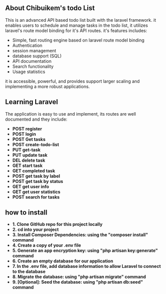 <!-- <p align="center"><a href="https://laravel.com" target="_blank"> width="400"></a></p>

<p align="center">
<a href="https://travis-ci.org/laravel/framework"><img src="https://travis-ci.org/laravel/framework.svg" alt="Build Status"></a>
<a href="https://packagist.org/packages/laravel/framework"><img src="https://img.shields.io/packagist/dt/laravel/framework" alt="Total Downloads"></a>
<a href="https://packagist.org/packages/laravel/framework"><img src="https://img.shields.io/packagist/v/laravel/framework" alt="Latest Stable Version"></a>
<a href="https://packagist.org/packages/laravel/framework"><img src="https://img.shields.io/packagist/l/laravel/framework" alt="License"></a>
</p> -->

## About Chibuikem's todo List

This is an advanced API based todo list built with the laravel framework. it enables users to schedule and manage 
tasks in the todo list, it utilizes laravel's route model binding for it's API routes.
 it's features includes:

- Simple, fast routing engine based on laravel route model binding<!-- (https://laravel.com/docs/routing). -->
- Authentication<!-- (https://laravel.com/docs/container). -->
- session management<!-- (https://laravel.com/docs/session) and [cache](https://laravel.com/docs/cache) storage. -->
- database support (SQL)<!-- (https://laravel.com/docs/eloquent). -->
- API documentation<!-- (https://laravel.com/docs/migrations). -->
- Search functionality<!-- (https://laravel.com/docs/migrations). -->
- Usage statistics

it is accessible, powerful, and provides support larger scaling and implementing a more robust applications.

## Learning Laravel
The application is easy to use and implement, its routes are well documented and they include:
- **POST register**
- **POST  login**
- **POST  Get tasks**
- **POST  create-todo-list**
- **PUT  get-task**
- **PUT  update task**
- **DEL  delete task**
- **GET  start task**
- **GET  completed task**
- **POST get task by label**
- **POST get task by status**
- **GET  get user info**
- **GET  get user statistics**
- **POST search for tasks**

## how to install
- **1. Clone GitHub repo for this project locally**
- **2. cd into your project**
- **3. Install Composer Dependencies: using the "composer install" command**
- **4. Create a copy of your .env file**
- **5. Generate an app encryption key: using "php artisan key:generate" command**
- **6. Create an empty database for our application**
- **7. In the .env file, add database information to allow Laravel to connect to the database**
- **8. Migrate the database: using "php artisan migrate" command**
- **9. [Optional]: Seed the database: using "php artisan db:seed" command**
